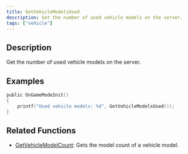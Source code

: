 ```yaml
---
title: GetVehicleModelsUsed
description: Get the number of used vehicle models on the server.
tags: ["vehicle"]
---
```


<VersionWarn version='omp v1.1.0.2612' />

## Description

Get the number of used vehicle models on the server.

## Examples

```c
public OnGameModeInit()
{
    printf("Used vehicle models: %d", GetVehicleModelsUsed());
}
```

## Related Functions

- [GetVehicleModelCount](GetVehicleModelCount): Gets the model count of a vehicle model.
